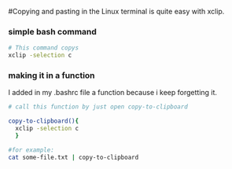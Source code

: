 #Copying and pasting in the Linux terminal is quite easy with xclip.

### simple bash command
```bash
# This command copys
xclip -selection c
```

### making it in a function
I added in my .bashrc file a function because i keep forgetting it. 
```bash
# call this function by just open copy-to-clipboard

copy-to-clipboard(){
  xclip -selection c
  }

#for example:
cat some-file.txt | copy-to-clipboard
```
